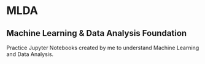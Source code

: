 # MLDA

## Machine Learning & Data Analysis Foundation

Practice Jupyter Notebooks created by me to understand Machine Learning and Data Analysis.
